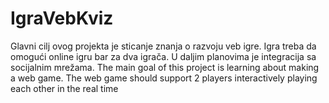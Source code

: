 # IgraVebKviz
Glavni cilj ovog projekta je sticanje znanja o razvoju veb igre. Igra treba da omogući online igru bar za dva igrača. U daljim planovima je integracija sa socijalnim mrežama. The main goal of this project is learning about making a web game. The web game should support 2 players interactively playing each other in the real time

